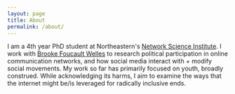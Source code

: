 ```yaml
---
layout: page
title: About
permalink: /about/
---
```


I am a 4th year PhD student at Northeastern's [Network Science Institute](https://www.networkscienceinstitute.org/). I work with [Brooke Foucault Welles](http://brooke-welles.squarespace.com/) to research political participation in online communication networks, and how social media interact with + modify social movements. My work so far has primarily focused on youth, broadly construed. While acknowledging its harms, I aim to examine the ways that the internet might be/is leveraged for radically inclusive ends. 

